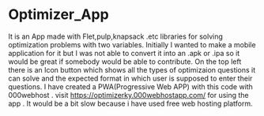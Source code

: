 # Optimizer_App
It is an App made with Flet,pulp,knapsack .etc libraries for solving optimization problems with two variables.
Initially I wanted to make a mobile application for it but I was not able to convert it into an .apk or .ipa so it would be great if somebody would be able to contribute.
On the top left there is an Icon button which shows all the types of optimizaion questions it can solve and the expected format in which user is supposed to enter their questions.
I have created a PWA(Progressive Web APP) with this code with 000webhost .  visit https://optimizerky.000webhostapp.com/ for using the app . It would be a bit slow because i have used free web hosting platform.
